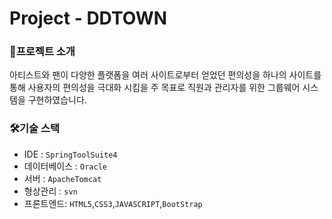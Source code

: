 # Project - DDTOWN

### 📖프로젝트 소개
아티스트와 팬이 다양한 플랫폼을 여러 사이트로부터 얻었던 편의성을 하나의 사이트를 통해 사용자의 편의성을 극대화 시킴을 주 목표로 직원과 관리자를 위한 그룹웨어 시스템을 구현하였습니다.

### 🛠기술 스택
- IDE : `SpringToolSuite4`
- 데이터베이스 : `Oracle`
- 서버 : `ApacheTomcat`
- 형상관리 : `svn`
- 프론트엔드: `HTML5`,`CSS3`,`JAVASCRIPT`,`BootStrap`
